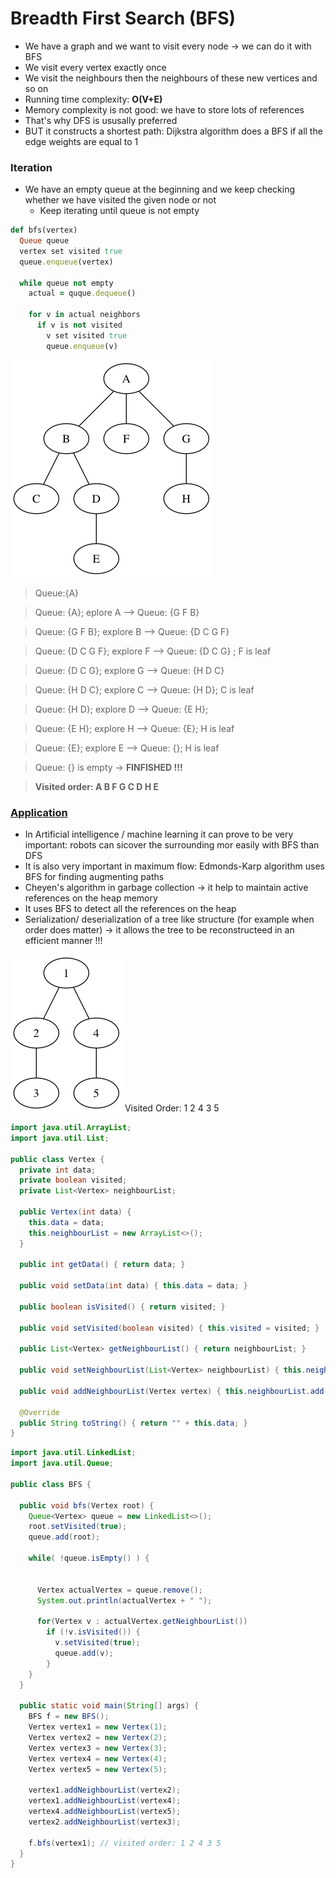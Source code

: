 # Breadth First Search (BFS)
- We have a graph and we want to visit every node -> we can do it with BFS
- We visit every vertex exactly once
- We visit the neighbours then the neighbours of these new vertices and so on
- Running time complexity: <b>O(V+E)</b>
- Memory complexity is not good: we have to store lots of references
- That's why DFS is ususally preferred
- BUT it constructs a shortest path: Dijkstra algorithm does a BFS if all the edge weights are equal to 1

### Iteration
- We have an empty queue at the beginning and we keep checking whether we have visited the given node or not
  - Keep iterating until queue is not empty
```ruby
def bfs(vertex)
  Queue queue
  vertex set visited true
  queue.enqueue(vertex)

  while queue not empty
    actual = quque.dequeue()

    for v in actual neighbors
      if v is not visited
        v set visited true
        queue.enqueue(v)
```

![BFS1](images/bfs1.dot.png)

> Queue:{A}

> Queue: {A}; eplore A --> Queue: {G F B}

> Queue: {G F B}; explore B --> Queue: {D C G F}

> Queue: {D C G F}; explore F --> Queue: {D C G} ; F is leaf

> Queue: {D C G}; explore G --> Queue: {H D C}

> Queue: {H D C}; explore C --> Queue: {H D}; C is leaf

> Queue: {H D}; explore D --> Queue: {E H};

> Queue: {E H}; explore H --> Queue: {E}; H is leaf

> Queue: {E}; explore E --> Queue: {}; H is leaf

> Queue: {} is empty -> <b>FINFISHED !!!</b>

> <b>Visited order: A B F G C D H E</b>

### <u>Application</u>
- In Artificial intelligence / machine learning it can prove to be very important: robots can sicover the surrounding mor easily with BFS than DFS
- It is also very important in maximum flow: Edmonds-Karp algorithm uses BFS for finding augmenting paths
- Cheyen's algorithm in garbage collection -> it help to maintain active references on the heap memory
- It uses BFS to detect all the references on the heap
- Serialization/ deserialization of a tree like structure (for example when order does matter) -> it allows the tree to be reconstructeed in an efficient manner !!!

![BFS2](images/bfs2.dot.png)
Visited Order: 1 2 4 3 5

```java
import java.util.ArrayList;
import java.util.List;

public class Vertex {
  private int data;
  private boolean visited;
  private List<Vertex> neighbourList;

  public Vertex(int data) {
    this.data = data;
    this.neighbourList = new ArrayList<>();
  }

  public int getData() { return data; }

  public void setData(int data) { this.data = data; }

  public boolean isVisited() { return visited; }

  public void setVisited(boolean visited) { this.visited = visited; }

  public List<Vertex> getNeighbourList() { return neighbourList; }

  public void setNeighbourList(List<Vertex> neighbourList) { this.neighbourList = neighbourList; }

  public void addNeighbourList(Vertex vertex) { this.neighbourList.add(vertex); }

  @Override
  public String toString() { return "" + this.data; }
}
```

```java
import java.util.LinkedList;
import java.util.Queue;

public class BFS {

  public void bfs(Vertex root) {
    Queue<Vertex> queue = new LinkedList<>();
    root.setVisited(true);
    queue.add(root);

    while( !queue.isEmpty() ) {


      Vertex actualVertex = queue.remove();
      System.out.println(actualVertex + " ");

      for(Vertex v : actualVertex.getNeighbourList())
        if (!v.isVisited()) {
          v.setVisited(true);
          queue.add(v);
        }
    }
  }

  public static void main(String[] args) {
    BFS f = new BFS();
    Vertex vertex1 = new Vertex(1);
    Vertex vertex2 = new Vertex(2);
    Vertex vertex3 = new Vertex(3);
    Vertex vertex4 = new Vertex(4);
    Vertex vertex5 = new Vertex(5);

    vertex1.addNeighbourList(vertex2);
    vertex1.addNeighbourList(vertex4);
    vertex4.addNeighbourList(vertex5);
    vertex2.addNeighbourList(vertex3);

    f.bfs(vertex1); // visited order: 1 2 4 3 5
  }
}
```
